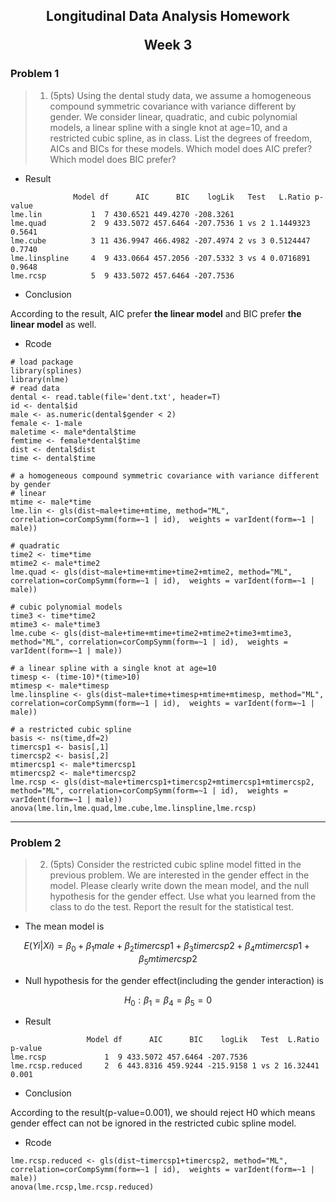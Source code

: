 
<h2 style="text-align:center">Longitudinal Data Analysis Homework 

Week 3

</h2>

### Problem 1
> 1. (5pts) Using the dental study data, we assume a homogeneous compound symmetric covariance with variance different by gender. We consider linear, quadratic, and cubic polynomial models, a linear spline with a single knot at age=10, and a restricted cubic spline, as in class. List the degrees of freedom, AICs and BICs for these models. Which model does AIC prefer? Which model does BIC prefer?

* Result
```
              Model df      AIC      BIC    logLik   Test   L.Ratio p-value
lme.lin           1  7 430.6521 449.4270 -208.3261                         
lme.quad          2  9 433.5072 457.6464 -207.7536 1 vs 2 1.1449323  0.5641
lme.cube          3 11 436.9947 466.4982 -207.4974 2 vs 3 0.5124447  0.7740
lme.linspline     4  9 433.0664 457.2056 -207.5332 3 vs 4 0.0716891  0.9648
lme.rcsp          5  9 433.5072 457.6464 -207.7536 
```
* Conclusion  

According to the result, AIC prefer **the linear model** and BIC prefer **the linear model** as well.

* Rcode
```{r 1.1}
# load package 
library(splines)
library(nlme)
# read data
dental <- read.table(file='dent.txt', header=T)
id <- dental$id
male <- as.numeric(dental$gender < 2)
female <- 1-male
maletime <- male*dental$time
femtime <- female*dental$time
dist <- dental$dist
time <- dental$time
```

```{r 1.1}
# a homogeneous compound symmetric covariance with variance different by gender
# linear
mtime <- male*time
lme.lin <- gls(dist~male+time+mtime, method="ML", correlation=corCompSymm(form=~1 | id),  weights = varIdent(form=~1 | male))

# quadratic
time2 <- time*time
mtime2 <- male*time2
lme.quad <- gls(dist~male+time+mtime+time2+mtime2, method="ML", correlation=corCompSymm(form=~1 | id),  weights = varIdent(form=~1 | male))

# cubic polynomial models
time3 <- time*time2
mtime3 <- male*time3
lme.cube <- gls(dist~male+time+mtime+time2+mtime2+time3+mtime3, method="ML", correlation=corCompSymm(form=~1 | id),  weights = varIdent(form=~1 | male))

# a linear spline with a single knot at age=10
timesp <- (time-10)*(time>10)
mtimesp <- male*timesp
lme.linspline <- gls(dist~male+time+timesp+mtime+mtimesp, method="ML", correlation=corCompSymm(form=~1 | id),  weights = varIdent(form=~1 | male))

# a restricted cubic spline
basis <- ns(time,df=2)
timercsp1 <- basis[,1]
timercsp2 <- basis[,2]
mtimercsp1 <- male*timercsp1
mtimercsp2 <- male*timercsp2
lme.rcsp <- gls(dist~male+timercsp1+timercsp2+mtimercsp1+mtimercsp2, method="ML", correlation=corCompSymm(form=~1 | id),  weights = varIdent(form=~1 | male))
anova(lme.lin,lme.quad,lme.cube,lme.linspline,lme.rcsp)
```

-----

### Problem 2
> 2. (5pts) Consider the restricted cubic spline model fitted in the previous problem. We are interested in the gender effect in the model. Please clearly write down the mean model, and the null hypothesis for the gender effect. Use what you learned from the class to do the test. Report the result for the statistical test.

* The mean model is 
```math
E(Yi|Xi) = \beta _0 + \beta _1 male+ \beta _2 timercsp1+\beta _3 timercsp2 + \beta _4 mtimercsp1 + \beta _5 mtimercsp2
```
* Null hypothesis for the gender effect(including the gender interaction) is
```math
H_0: \beta _1 = \beta _4 = \beta _5 = 0
```
* Result
```
                 Model df      AIC      BIC    logLik   Test  L.Ratio p-value
lme.rcsp             1  9 433.5072 457.6464 -207.7536                        
lme.rcsp.reduced     2  6 443.8316 459.9244 -215.9158 1 vs 2 16.32441   0.001
```
* Conclusion  

According to the result(p-value=0.001), we should reject H0 which means gender effect can not be ignored in the restricted cubic spline model.

* Rcode
```{r 1.2}
lme.rcsp.reduced <- gls(dist~timercsp1+timercsp2, method="ML", correlation=corCompSymm(form=~1 | id),  weights = varIdent(form=~1 | male))
anova(lme.rcsp,lme.rcsp.reduced)
```